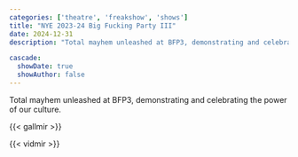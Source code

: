 ```yaml
---
categories: ['theatre', 'freakshow', 'shows']
title: "NYE 2023-24 Big Fucking Party III"
date: 2024-12-31
description: "Total mayhem unleashed at BFP3, demonstrating and celebrating the power of our culture."

cascade:
  showDate: true
  showAuthor: false
---
```


Total mayhem unleashed at BFP3, demonstrating and celebrating the power of our culture.

{{< gallmir >}}

{{< vidmir >}}
